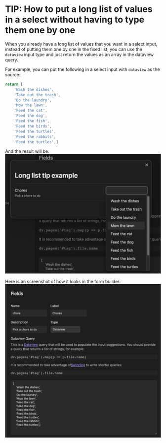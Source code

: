 # TIP: How to put a long list of values in a select without having to type them one by one

When you already have a long list of values that you want in a select input, instead of putting them one by one in the fixed list, you can use the `dataview` input type and just return the values as an array in the dataview query.

For example, you can put the following in a select input with `dataview` as the source:

```ts
return [
    'Wash the dishes',
    'Take out the trash',
    'Do the laundry',
    'Mow the lawn',
    'Feed the cat',
    'Feed the dog',
    'Feed the fish',
    'Feed the birds',
    'Feed the turtles',
    'Feed the rabbits',
    'Feed the turtles',]
```

And the result will be:
![demo modal](long-list-tip.png)

Here is an screenshot of how it looks in the form builder:
![demo modal](./media/long-list-builder.png)
